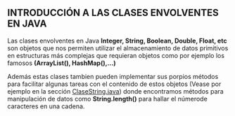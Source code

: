 ## INTRODUCCIÓN A LAS CLASES ENVOLVENTES EN JAVA

Las clases envolventes en Java **Integer, String, Boolean, Double, Float, etc**
son objetos que nos permiten utilizar el almacenamiento de datos primitivos en 
estructuras más complejas que requieran objetos como por ejemplo los famosos
**(ArrayList(), HashMap(),...)** 


Además estas clases tambien pueden implementar sus porpios métodos para facilitar
algunas tareas con el contenido de estos objetos (Vease por ejemplo en la sección [ClaseString.java](/cClasesEnvolventes/ClaseString.java)) donde encontramos métodos para manipulación de datos como **String.length()** 
para hallar el númerode caracteres en una cadena.



